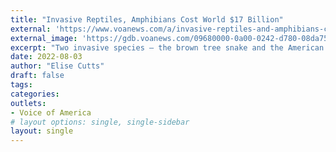 ```yaml
---
title: "Invasive Reptiles, Amphibians Cost World $17 Billion"
external: 'https://www.voanews.com/a/invasive-reptiles-and-amphibians-cost-world-17-billion-/6685600.html'
external_image: 'https://gdb.voanews.com/09680000-0a00-0242-d780-08da757881cc_w1023_r1_s.jpg'
excerpt: "Two invasive species — the brown tree snake and the American bullfrog — cost the world more than $16 billion between 1986 and 2020, according to a study."
date: 2022-08-03
author: "Elise Cutts"
draft: false
tags:
categories:
outlets:
- Voice of America
# layout options: single, single-sidebar
layout: single
---
```


